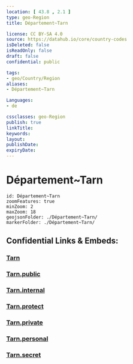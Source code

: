```yaml
---
location: [ 43.8 , 2.1 ] 
type: geo-Region
title: Département~Tarn

license: CC BY-SA 4.0
source: https://datahub.io/core/country-codes
isDeleted: false
isReadOnly: false
draft: false
confidential: public

tags:
- geo/Country/Region
aliases:
- Département~Tarn

Languages:
- de

cssclasses: geo-Region
publish: true
linkTitle: 
keywords: 
layout: 
publishDate: 
expiryDate: 
---
```


# Département~Tarn

```leaflet
id: Département~Tarn
zoomFeatures: true 
minZoom: 2 
maxZoom: 18
geojsonFolder: ./Département~Tarn/
markerFolder: ./Département~Tarn/
```


## Confidential Links & Embeds: 

### [Tarn](/_Standards/Earth/Continent/Europe/Europe~West/France/regions~France/Occitanie/departments~Occitanie/Tarn.md) 

### [Tarn.public](/_public/Earth/Continent/Europe/Europe~West/France/regions~France/Occitanie/departments~Occitanie/Tarn.public.md) 

### [Tarn.internal](/_internal/Earth/Continent/Europe/Europe~West/France/regions~France/Occitanie/departments~Occitanie/Tarn.internal.md) 

### [Tarn.protect](/_protect/Earth/Continent/Europe/Europe~West/France/regions~France/Occitanie/departments~Occitanie/Tarn.protect.md) 

### [Tarn.private](/_private/Earth/Continent/Europe/Europe~West/France/regions~France/Occitanie/departments~Occitanie/Tarn.private.md) 

### [Tarn.personal](/_personal/Earth/Continent/Europe/Europe~West/France/regions~France/Occitanie/departments~Occitanie/Tarn.personal.md) 

### [Tarn.secret](/_secret/Earth/Continent/Europe/Europe~West/France/regions~France/Occitanie/departments~Occitanie/Tarn.secret.md)

